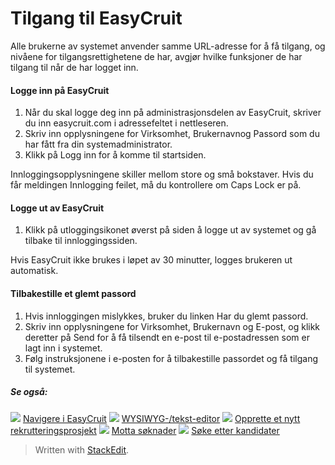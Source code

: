 # Tilgang til EasyCruit

Alle brukerne av systemet anvender samme URL-adresse for å få tilgang, og nivåene for tilgangsrettighetene de har, avgjør hvilke funksjoner de har tilgang til når de har logget inn.

#### Logge inn på EasyCruit

1.  Når du skal logge deg inn på administrasjonsdelen av EasyCruit, skriver du inn  easycruit.com  i adressefeltet i nettleseren.
2.  Skriv inn opplysningene for  Virksomhet,  Brukernavnog  Passord  som du har fått fra din systemadministrator.
3.  Klikk på  Logg inn  for å komme til  startsiden.

Innloggingsopplysningene skiller mellom store og små bokstaver. Hvis du får meldingen  Innlogging feilet, må du kontrollere om  Caps Lock  er på.

#### Logge ut av EasyCruit

1.  Klikk på  utloggingsikonet  øverst på siden å logge ut av systemet og gå tilbake til  innloggingssiden.

Hvis EasyCruit ikke brukes i løpet av 30 minutter, logges brukeren ut automatisk.

#### Tilbakestille et glemt passord

1.  Hvis innloggingen mislykkes, bruker du linken  Har du glemt passord.
2.  Skriv inn opplysningene for  Virksomhet,  Brukernavn  og  E-post, og klikk deretter på  Send  for å få tilsendt en e-post til e-postadressen som er lagt inn i systemet.
3.  Følg instruksjonene i e-posten for å tilbakestille passordet og få tilgang til systemet.

##### Se også:

![](../Resources/Images/icon-document-link.png)  [Navigere i EasyCruit](navigation_in_easycruit.htm)
![](../Resources/Images/icon-document-link.png)  [WYSIWYG-/tekst-editor](wysiwyg_text_editor.htm)
![](../Resources/Images/icon-document-link.png)  [Opprette et nytt rekrutteringsprosjekt](creating_a_new_vacancy.htm)
![](../Resources/Images/icon-document-link.png)  [Motta søknader](receiving_applications.htm)
![](../Resources/Images/icon-document-link.png)  [Søke etter kandidater](searching_for_candidates.htm)


> Written with [StackEdit](https://stackedit.io/).
<!--stackedit_data:
eyJoaXN0b3J5IjpbMTc0NDI4NTcwMF19
-->